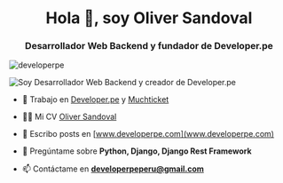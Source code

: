 <h1 align="center">Hola 👋, soy Oliver Sandoval</h1>
<h3 align="center">Desarrollador Web Backend y fundador de Developer.pe</h3>
<p align="left"> <img src="https://komarev.com/ghpvc/?username=developerpe" alt="developerpe" /> </p>

![Soy Desarrollador Web Backend y creador de Developer.pe](https://i.imgur.com/EUPC5x3.png)

- 🔭 Trabajo en [Developer.pe](https://www.youtube.com/channel/UCOzf2U3BTng85gsFJHvIInQ) y [Muchticket](https://www.muchticket.com/MT/index_ES.html)

- 👨‍💻 Mi CV [Oliver Sandoval](https://www.linkedin.com/in/oliver-sandoval-developer/)

- 📝 Escribo posts en [www.developerpe.com](www.developerpe.com)

- 💬 Pregúntame sobre **Python, Django, Django Rest Framework**

- 📫 Contáctame en **developerpeperu@gmail.com**


